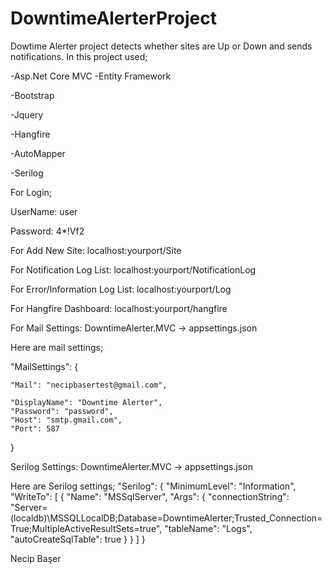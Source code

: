 # DowntimeAlerterProject
Dowtime Alerter project detects whether sites are Up or Down and sends notifications.
In this project used;


-Asp.Net Core MVC
-Entity Framework


-Bootstrap


-Jquery


-Hangfire


-AutoMapper


-Serilog


For Login;


UserName: user


Password: 4*!Vf2


For Add New Site: localhost:yourport/Site


For Notification Log List: localhost:yourport/NotificationLog

For Error/Information Log List: localhost:yourport/Log


For Hangfire Dashboard: localhost:yourport/hangfire

For Mail Settings: DowntimeAlerter.MVC -> appsettings.json


Here are mail settings;


  "MailSettings": {
  
  
    "Mail": "necipbasertest@gmail.com",
    
    "DisplayName": "Downtime Alerter",
    "Password": "password",
    "Host": "smtp.gmail.com",
    "Port": 587
  }
  
Serilog Settings: DowntimeAlerter.MVC -> appsettings.json


Here are Serilog settings;
  "Serilog": {
    "MinimumLevel": "Information",
    "WriteTo": [
      {
        "Name": "MSSqlServer",
        "Args": {
          "connectionString": "Server=(localdb)\\MSSQLLocalDB;Database=DowntimeAlerter;Trusted_Connection=True;MultipleActiveResultSets=true",
          "tableName": "Logs",
          "autoCreateSqlTable": true
        }
      }
    ]
  }
  
Necip Başer
